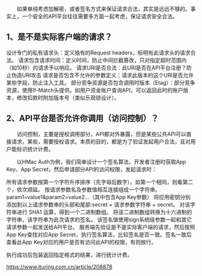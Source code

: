 　　如果单纯考虑加解密，或者签名方式来保证请求合法，其实是远远不够的。事实上，一个安全的API平台往往需要多方面一起考虑，保证请求安全合法。

## 1、是不是实际客户端的请求？

设计专门的私有请求头：定义独有的Request headers，标明有此请求头的请求合法。
请求包含请求时间：定义时间，防止中间拦截篡改，只对指定超时范围内（如10秒）的请求予以响应。
请求URI是否合法：此URI是否在API平台注册？防止伪造URI攻击
请求是否包含不允许的参数定义：请求此版本的这个URI是否允许某些字段，防止注入工具。
部分竞争资源是否包含调用时版本（Etag）：部分竞争资源，使用If-Match头提供。如用户资金账户查询API，可以返回此时的账户版本，修改扣款时附加版本号（类似乐观锁设计）。


## 2、API平台是否允许你调用（访问控制）？

　　访问控制，主要是授权调用部分。API都对外暴露，但是某些公共API可以直接请求，某些，需要授权请求。本质的目的，都是为了验证发起用户合法，且对用户能标识统计计费。

　　以HMac Auth为例，我们简单设计一个签名算法。开发者注册时获取App Key、App Secret，然后申请部分API的访问权限，发起请求时：

所有请求参数按第一个字符升序排序（先字母后数字），如第一个相同，则看第二个，依次顺延。
按请求参数名及参数值相互连接组成一个字符串。param1=value1&param2=value2...（其中包含App Key参数）
将应用密钥分别添加到以上请求参数串的头部和尾部:secret + 请求参数字符串 + secret。
对该字符串进行 SHA1 运算，得到一个二进制数组。
将该二进制数组转换为十六进制的字符串，该字符串为此次请求的签名。
该签名值使用sign系统级参数一起和其它请求参数一起发送给API平台。
服务端先验证是不是实际客户端的请求，然后按照App Key查找对应App Secret，执行签名算法，比较签名是否一致。签名一致后查看此App Key对应的用户是否有访问此API的权限，有则放行。

执行成功后包装返回指定格式的结果，进行统计计费。

https://www.ituring.com.cn/article/208878